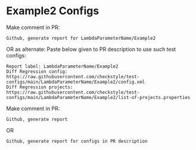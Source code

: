 # Example2 Configs
Make comment in PR:
```
Github, generate report for LambdaParameterName/Example2
```
OR as alternate:
Paste below given to PR description to use such test configs:
```
Report label: LambdaParameterName/Example2
Diff Regression config: https://raw.githubusercontent.com/checkstyle/test-configs/main/LambdaParameterName/Example2/config.xml
Diff Regression projects: https://raw.githubusercontent.com/checkstyle/test-configs/main/LambdaParameterName/Example2/list-of-projects.properties
```
Make comment in PR:
```
Github, generate report
```
OR
```
Github, generate report for configs in PR description
```
